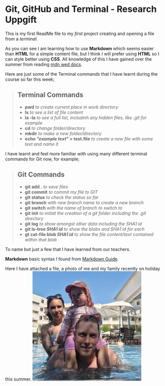 # Git, GitHub and Terminal - Research Uppgift

This is my first ReadMe file to my *first* project creating and opening a file from a *terminal*.

As you can see I am learning how to use **Markdown** which seems easier than **HTML** for a simple content file, but I think I will prefer using **HTML** so I can style better using **CSS**. All knowledge of this I have gained over the summer from reading [mdn wed docs](https://developer.mozilla.org/en-US/docs/Learn/Getting_started_with_the_web).

Here are just some of the Terminal commands that I have learnt during the course so far this week;

> ## Terminal Commands
> - **pwd** *to create current place in work directory*
> - **ls** *to see a list of file content*
> - **la -la** *to see a full list, includinh any hidden files, like .git for example*
> - **cd** *to change folder/directory*
> - **mkdir** *to make a new folder/directory*
> - **echo *"example text"* > test.file** *to create a new file with some text and name it*

I have learnt and feel more familiar with using many different terminal commands for Git now, for example;

> ## Git Commands
> - **git add .** *to save files*
> - **git commit** *to commit my file to GIT*
> - **git status** *to check the status so far*
> - **git branch** *with new branch name to create a new branch* 
> - **git switch** *with the name of branch to switch to*
> - **git init** *to initiat the creation of a git folder including the .git directory*
> - **git log** *to show amongst other data including the SHA1 id*
> - **git ls-tree *SHA1 id*** *to show the blobs and SHA1 id for each*
> - **gt cat-file blob *SHA1 id*** *to show the file content/text contained within that blob*

To name but just a few that I have learned from our teachers.

**Markdown** basic syntax I found from [Markdown Guide](https://www.markdownguide.org/basic-syntax/).

Here I have attached a file, a photo of me and my family recently on holiday this summer. 
![family image](images/family.jpg "family")

 
